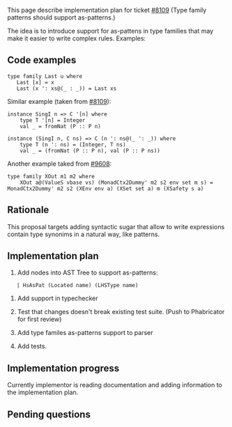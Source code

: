 
This page describe implementation plan for ticket  [\#8109](https://gitlab.haskell.org/ghc/ghc/issues/8109) (Type family patterns should support as-patterns.)


The idea is to introduce support for as-pattens in type families that may make
it easier to write complex rules. Examples:


## Code examples


```
type family Last u where
   Last [x] = x
   Last (x ': xs@(_ : _)) = Last xs
```


Similar example (taken from [\#8109](https://gitlab.haskell.org/ghc/ghc/issues/8109)):


```
instance SingI n => C '[n] where
    type T '[n] = Integer
    val _ = fromNat (P :: P n)

instance (SingI n, C ns) => C (n ': ns@(_ ': _)) where
    type T (n ': ns) = (Integer, T ns)
    val _ = (fromNat (P :: P n), val (P :: P ns))
```


Another example taked from [\#9608](https://gitlab.haskell.org/ghc/ghc/issues/9608):


```
type family XOut m1 m2 where
    XOut a@(ValueS vbase vs) (MonadCtx2Dummy' m2 s2 env set m s) = MonadCtx2Dummy' m2 s2 (XEnv env a) (XSet set a) m (XSafety s a)
```

## Rationale


This proposal targets adding syntactic sugar that allow to write
expressions contain type synonims in a natural way, like patterns.

## Implementation plan

1. Add nodes into AST Tree to support as-patterns:

```wiki
   | HsAsPat (Located name) (LHSType name)
```

1. Add support in typechecker

1. Test that changes doesn't break existing test suite. (Push to Phabricator for first review)

1. Add type familes as-patterns support to parser

1. Add tests.

## Implementation progress



Currently implementor is reading documentation and adding information to the implementation plan.


## Pending questions



 


